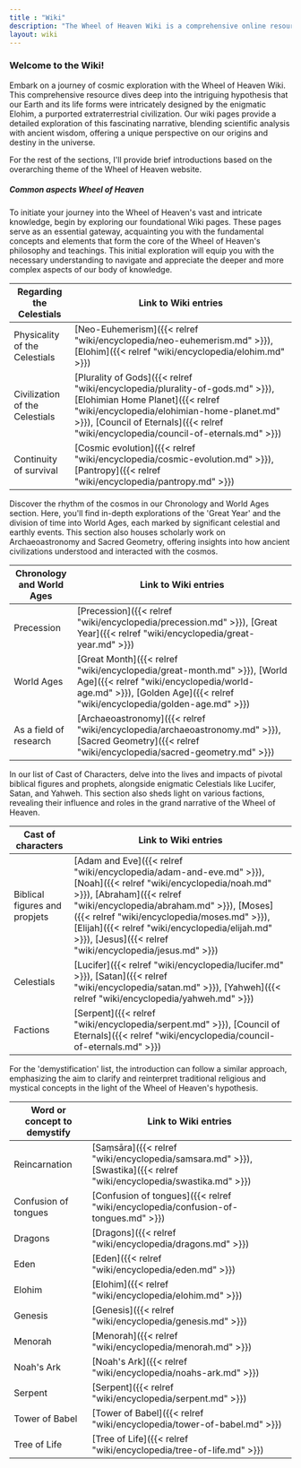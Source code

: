 ```yaml
---
title : "Wiki"
description: "The Wheel of Heaven Wiki is a comprehensive online resource that serves as an extensive repository of information related to the website's core themes. It features a wide range of articles, covering various aspects of the hypothesis about the role of advanced extraterrestrial civilization in shaping human history and the development of life on Earth. It's an invaluable tool for users seeking a deeper understanding of the site's exploration of humanity's cosmic connections and origins."
layout: wiki
---
```


### Welcome to the Wiki!

Embark on a journey of cosmic exploration with the Wheel of Heaven Wiki. This comprehensive resource dives deep into the intriguing hypothesis that our Earth and its life forms were intricately designed by the enigmatic Elohim, a purported extraterrestrial civilization. Our wiki pages provide a detailed exploration of this fascinating narrative, blending scientific analysis with ancient wisdom, offering a unique perspective on our origins and destiny in the universe.

For the rest of the sections, I'll provide brief introductions based on the overarching theme of the Wheel of Heaven website.

##### Common aspects Wheel of Heaven

To initiate your journey into the Wheel of Heaven's vast and intricate knowledge, begin by exploring our foundational Wiki pages. These pages serve as an essential gateway, acquainting you with the fundamental concepts and elements that form the core of the Wheel of Heaven's philosophy and teachings. This initial exploration will equip you with the necessary understanding to navigate and appreciate the deeper and more complex aspects of our body of knowledge.

| Regarding the Celestials       | Link to Wiki entries |
|--------------------------------|----------------------|
| Physicality of the Celestials  | [Neo-Euhemerism]({{< relref "wiki/encyclopedia/neo-euhemerism.md" >}}), [Elohim]({{< relref "wiki/encyclopedia/elohim.md" >}}) |
| Civilization of the Celestials | [Plurality of Gods]({{< relref "wiki/encyclopedia/plurality-of-gods.md" >}}), [Elohimian Home Planet]({{< relref "wiki/encyclopedia/elohimian-home-planet.md" >}}), [Council of Eternals]({{< relref "wiki/encyclopedia/council-of-eternals.md" >}})  |
| Continuity of survival         | [Cosmic evolution]({{< relref "wiki/encyclopedia/cosmic-evolution.md" >}}), [Pantropy]({{< relref "wiki/encyclopedia/pantropy.md" >}}) |

Discover the rhythm of the cosmos in our Chronology and World Ages section. Here, you'll find in-depth explorations of the 'Great Year' and the division of time into World Ages, each marked by significant celestial and earthly events. This section also houses scholarly work on Archaeoastronomy and Sacred Geometry, offering insights into how ancient civilizations understood and interacted with the cosmos.

| Chronology and World Ages     | Link to Wiki entries |
|-------------------------------|----------------------|
| Precession                    | [Precession]({{< relref "wiki/encyclopedia/precession.md" >}}), [Great Year]({{< relref "wiki/encyclopedia/great-year.md" >}}) |
| World Ages                    | [Great Month]({{< relref "wiki/encyclopedia/great-month.md" >}}), [World Age]({{< relref "wiki/encyclopedia/world-age.md" >}}), [Golden Age]({{< relref "wiki/encyclopedia/golden-age.md" >}}) |
| As a field of research        | [Archaeoastronomy]({{< relref "wiki/encyclopedia/archaeoastronomy.md" >}}), [Sacred Geometry]({{< relref "wiki/encyclopedia/sacred-geometry.md" >}})

In our list of Cast of Characters, delve into the lives and impacts of pivotal biblical figures and prophets, alongside enigmatic Celestials like Lucifer, Satan, and Yahweh. This section also sheds light on various factions, revealing their influence and roles in the grand narrative of the Wheel of Heaven.

| Cast of characters               | Link to Wiki entries |
|----------------------------------|----------------------|
| Biblical figures and propjets    | [Adam and Eve]({{< relref "wiki/encyclopedia/adam-and-eve.md" >}}), [Noah]({{< relref "wiki/encyclopedia/noah.md" >}}), [Abraham]({{< relref "wiki/encyclopedia/abraham.md" >}}), [Moses]({{< relref "wiki/encyclopedia/moses.md" >}}), [Elijah]({{< relref "wiki/encyclopedia/elijah.md" >}}), [Jesus]({{< relref "wiki/encyclopedia/jesus.md" >}}) |
| Celestials                       | [Lucifer]({{< relref "wiki/encyclopedia/lucifer.md" >}}), [Satan]({{< relref "wiki/encyclopedia/satan.md" >}}), [Yahweh]({{< relref "wiki/encyclopedia/yahweh.md" >}})   |
| Factions                         | [Serpent]({{< relref "wiki/encyclopedia/serpent.md" >}}), [Council of Eternals]({{< relref "wiki/encyclopedia/council-of-eternals.md" >}}) |

For the 'demystification' list, the introduction can follow a similar approach, emphasizing the aim to clarify and reinterpret traditional religious and mystical concepts in the light of the Wheel of Heaven's hypothesis.

| Word or concept to demystify | Link to Wiki entries |
|------------------------------|----------------------|
| Reincarnation                | [Saṃsāra]({{< relref "wiki/encyclopedia/samsara.md" >}}), [Swastika]({{< relref "wiki/encyclopedia/swastika.md" >}}) |
| Confusion of tongues         | [Confusion of tongues]({{< relref "wiki/encyclopedia/confusion-of-tongues.md" >}}) |
| Dragons                      | [Dragons]({{< relref "wiki/encyclopedia/dragons.md" >}}) |
| Eden                         | [Eden]({{< relref "wiki/encyclopedia/eden.md" >}}) |
| Elohim                       | [Elohim]({{< relref "wiki/encyclopedia/elohim.md" >}}) |
| Genesis                      | [Genesis]({{< relref "wiki/encyclopedia/genesis.md" >}}) |
| Menorah                      | [Menorah]({{< relref "wiki/encyclopedia/menorah.md" >}}) |
| Noah's Ark                   | [Noah\'s Ark]({{< relref "wiki/encyclopedia/noahs-ark.md" >}}) |
| Serpent                      | [Serpent]({{< relref "wiki/encyclopedia/serpent.md" >}}) |
| Tower of Babel               | [Tower of Babel]({{< relref "wiki/encyclopedia/tower-of-babel.md" >}}) |
| Tree of Life                 | [Tree of Life]({{< relref "wiki/encyclopedia/tree-of-life.md" >}}) |